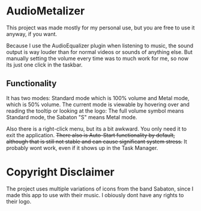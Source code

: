 # AudioMetalizer
This project was made mostly for my personal use, but you are free to use it anyway, if you want.

Because I use the AudioEqualizer plugin when listening to music, the sound output is way louder than for normal videos or sounds of anything else.
But manually setting the volume every time was to much work for me, so now its just one click in the taskbar.

## Functionality
It has two modes: Standard mode which is 100% volume and Metal mode, which is 50% volume.
The current mode is viewable by hovering over and reading the tooltip or looking at the logo:
The full volume symbol means Standard mode, the Sabaton "S" means Metal mode.

Also there is a right-click menu, but its a bit awkward. You only need it to exit the application.
~~There also is Auto-Start functionality by default, although that is still not stable and can cause significant system stress.~~ It probably wont work, even if it shows up in the Task Manager.

# Copyright Disclaimer
The project uses multiple variations of icons from the band Sabaton, since I made this app to use with their music.
I obiously dont have any rights to their logo. 
